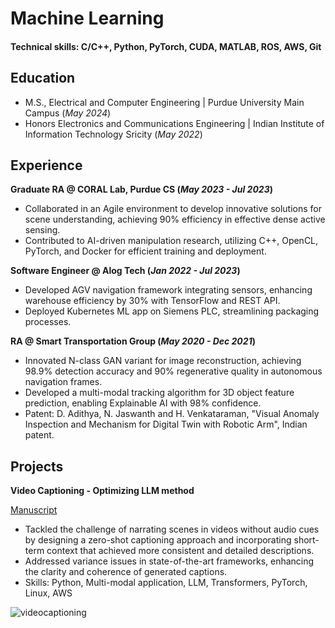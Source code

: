 # Machine Learning

#### Technical skills: C/C++, Python, PyTorch, CUDA, MATLAB, ROS, AWS, Git

## Education
- M.S., Electrical and Computer Engineering | Purdue University Main Campus (_May 2024_)
- Honors Electronics and Communications Engineering | Indian Institute of Information Technology Sricity (_May 2022_)

## Experience
**Graduate RA @ CORAL Lab, Purdue CS (_May 2023 - Jul 2023_)**
- Collaborated in an Agile environment to develop innovative solutions for scene understanding, achieving 90% efficiency in effective dense active sensing.
- Contributed to AI-driven manipulation research, utilizing C++, OpenCL, PyTorch, and Docker for efficient training and deployment.

**Software Engineer @ Alog Tech (_Jan 2022 - Jul 2023_)**
- Developed AGV navigation framework integrating sensors, enhancing warehouse efficiency by 30% with TensorFlow and REST API.
- Deployed Kubernetes ML app on Siemens PLC, streamlining packaging processes.

**RA @ Smart Transportation Group (_May 2020 - Dec 2021_)**
- Innovated N-class GAN variant for image reconstruction, achieving 98.9% detection accuracy and 90% regenerative quality in autonomous navigation frames.
- Developed a multi-modal tracking algorithm for 3D object feature prediction, enabling Explainable AI with 98% confidence.
- Patent: D. Adithya, N. Jaswanth and H. Venkataraman, "Visual Anomaly Inspection and Mechanism for Digital Twin with Robotic Arm", Indian patent.

## Projects
**Video Captioning - Optimizing LLM method**

[Manuscript](https://drive.google.com/file/d/1d7rtFOZPKguYlPh-LtneuUWeiwIeyZhv/view?usp=sharing)

- Tackled the challenge of narrating scenes in videos without audio cues by designing a zero-shot captioning approach and incorporating short-term context that achieved more consistent and detailed descriptions.
- Addressed variance issues in state-of-the-art frameworks, enhancing the clarity and coherence of generated captions.
- Skills: Python, Multi-modal application, LLM, Transformers, PyTorch, Linux, AWS

<img src="{{site.baseurl | prepend: site.url}}TopGunMaverick.gif" alt="videocaptioning" />
